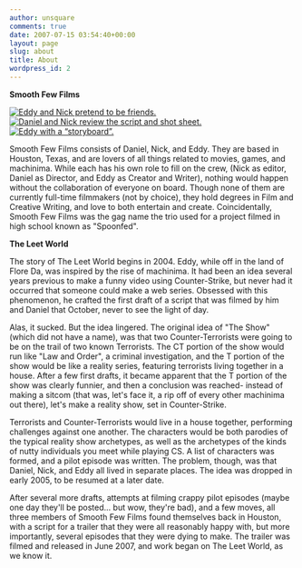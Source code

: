 ```yaml
---
author: unsquare
comments: true
date: 2007-07-15 03:54:40+00:00
layout: page
slug: about
title: About
wordpress_id: 2
---
```


**Smooth Few Films**

[![Eddy and Nick pretend to be friends.](http://www.smoothfewfilms.com/wp-content/uploads/2008/03/sffpic03.thumbnail.jpg)](http://www.smoothfewfilms.com/wp-content/uploads/2008/03/sffpic03.jpg) [![Daniel and Nick review the script and shot sheet.](http://www.smoothfewfilms.com/wp-content/uploads/2008/03/sffpic01.thumbnail.jpg)](http://www.smoothfewfilms.com/wp-content/uploads/2008/03/sffpic01.jpg) [![Eddy with a “storyboard”.](http://www.smoothfewfilms.com/wp-content/uploads/2008/03/sffpic06.thumbnail.jpg)](http://www.smoothfewfilms.com/wp-content/uploads/2008/03/sffpic06.jpg)

Smooth Few Films consists of Daniel, Nick, and Eddy. They are based in Houston, Texas, and are lovers of all things related to movies, games, and machinima. While each has his own role to fill on the crew, (Nick as editor, Daniel as Director, and Eddy as Creator and Writer), nothing would happen without the collaboration of everyone on board. Though none of them are currently full-time filmmakers (not by choice), they hold degrees in Film and Creative Writing, and love to both entertain and create. Coincidentally, Smooth Few Films was the gag name the trio used for a project filmed in high school known as "Spoonfed".

**The Leet World**

The story of The Leet World begins in 2004. Eddy, while off in the land of Flore Da, was inspired by the rise of machinima. It had been an idea several years previous to make a funny video using Counter-Strike, but never had it occurred that someone could make a web series. Obsessed with this phenomenon, he crafted the first draft of a script that was filmed by him and Daniel that October, never to see the light of day.

Alas, it sucked. But the idea lingered. The original idea of "The Show" (which did not have a name), was that two Counter-Terrorists were going to be on the trail of two known Terrorists. The CT portion of the show would run like "Law and Order", a criminal investigation, and the T portion of the show would be like a reality series, featuring terrorists living together in a house. After a few first drafts, it became apparent that the T portion of the show was clearly funnier, and then a conclusion was reached- instead of making a sitcom (that was, let's face it, a rip off of every other machinima out there), let's make a reality show, set in Counter-Strike.

Terrorists and Counter-Terrorists would live in a house together, performing challenges against one another. The characters would be both parodies of the typical reality show archetypes, as well as the archetypes of the kinds of nutty individuals you meet while playing CS. A list of characters was formed, and a pilot episode was written. The problem, though, was that Daniel, Nick, and Eddy all lived in separate places. The idea was dropped in early 2005, to be resumed at a later date.

After several more drafts, attempts at filming crappy pilot episodes (maybe one day they'll be posted... but wow, they're bad), and a few moves, all three members of Smooth Few Films found themselves back in Houston, with a script for a trailer that they were all reasonably happy with, but more importantly, several episodes that they were dying to make. The trailer was filmed and released in June 2007, and work began on The Leet World, as we know it.
